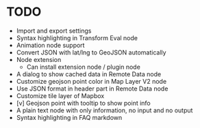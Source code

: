 # TODO

* Import and export settings
* Syntax highlighting in Transform Eval node
* Animation node support
* Convert JSON with lat/lng to GeoJSON automatically
* Node extension
  * Can install extension node / plugin node
* A dialog to show cached data in Remote Data node
* Customize geojson point color in Map Layer V2 node
* Use JSON format in header part in Remote Data node
* Customize tile layer of Mapbox
* [v] Geojson point with tooltip to show point info
* A plain text node with only information, no input and no output
* Syntax highlighting in FAQ markdown
